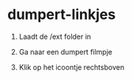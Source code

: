 # dumpert-linkjes

1. Laadt de /ext folder in

2. Ga naar een dumpert filmpje

3. Klik op het icoontje rechtsboven
